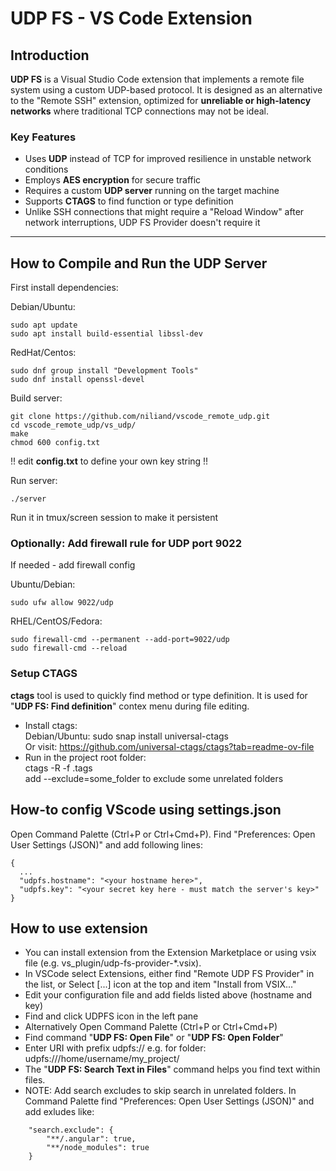
# UDP FS - VS Code Extension

## Introduction

**UDP FS** is a Visual Studio Code extension that implements a remote file system using a custom UDP-based protocol. It is designed as an alternative to the "Remote SSH" extension, optimized for **unreliable or high-latency networks** where traditional TCP connections may not be ideal.

### Key Features

- Uses **UDP** instead of TCP for improved resilience in unstable network conditions  
- Employs **AES encryption** for secure traffic  
- Requires a custom **UDP server** running on the target machine
- Supports **CTAGS** to find function or type definition
- Unlike SSH connections that might require a "Reload Window" after network interruptions, UDP FS Provider doesn't require it

---

## How to Compile and Run the UDP Server
First install dependencies:

Debian/Ubuntu:
~~~
sudo apt update
sudo apt install build-essential libssl-dev
~~~

RedHat/Centos:
~~~
sudo dnf group install "Development Tools"
sudo dnf install openssl-devel
~~~

Build server:
~~~
git clone https://github.com/niliand/vscode_remote_udp.git
cd vscode_remote_udp/vs_udp/
make
chmod 600 config.txt
~~~
!! edit **config.txt** to define your own key string !!

Run server:
~~~
./server
~~~

Run it in tmux/screen session to make it persistent

### Optionally: Add firewall rule for UDP port 9022
If needed - add firewall config

Ubuntu/Debian:
~~~
sudo ufw allow 9022/udp
~~~

RHEL/CentOS/Fedora:
~~~
sudo firewall-cmd --permanent --add-port=9022/udp
sudo firewall-cmd --reload
~~~

### Setup CTAGS
**ctags** tool is used to quickly find method or type definition. It is used for "**UDP FS: Find definition**" contex menu during file editing.
- Install ctags:  
  Debian/Ubuntu: sudo snap install universal-ctags  
  Or visit: https://github.com/universal-ctags/ctags?tab=readme-ov-file
- Run in the project root folder:  
  ctags -R -f .tags  
  add --exclude=some_folder to exclude some unrelated folders

## How-to config VScode using settings.json ###
Open Command Palette (Ctrl+P or Ctrl+Cmd+P). Find "Preferences: Open User Settings (JSON)" and add following lines:
~~~
{
  ...
  "udpfs.hostname": "<your hostname here>",
  "udpfs.key": "<your secret key here - must match the server's key>"
}
~~~

## How to use extension
- You can install extension from the Extension Marketplace or using vsix file (e.g. vs_plugin/udp-fs-provider-*.vsix).
- In VSCode select Extensions, either find "Remote UDP FS Provider" in the list, or Select [...] icon at the top and item "Install from VSIX..."
- Edit your configuration file and add fields listed above (hostname and key)
- Find and click UDPFS icon in the left pane
- Alternatively Open Command Palette (Ctrl+P or Ctrl+Cmd+P)
- Find command "**UDP FS: Open File**" or "**UDP FS: Open Folder**"
- Enter URI with prefix udpfs:// e.g. for folder: udpfs:///home/username/my_project/
- The "**UDP FS: Search Text in Files**" command helps you find text within files.
- NOTE: Add search excludes to skip search in unrelated folders. In Command Palette find "Preferences: Open User Settings (JSON)" and add exludes like:
~~~
    "search.exclude": {
        "**/.angular": true,
        "**/node_modules": true
    }
~~~

